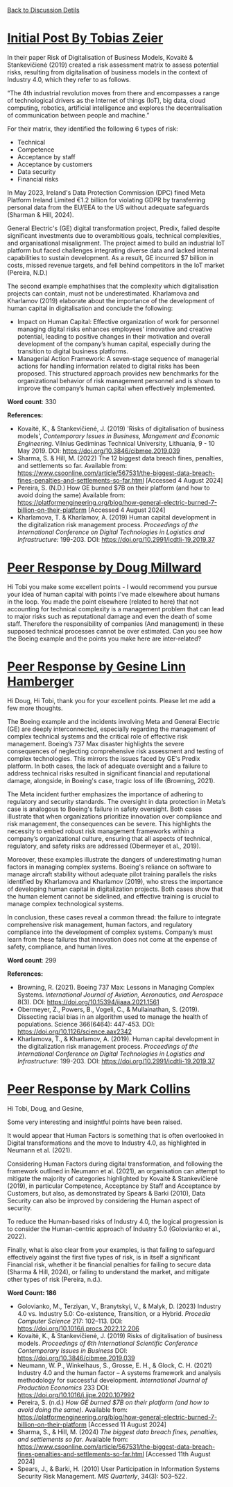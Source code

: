 [Back to Discussion Detils](../ColabDiscus1.md)
# [Initial Post By Tobias Zeier](https://www.my-course.co.uk/mod/forum/discuss.php?d=245592#p450223)
In their paper Risk of Digitalisation of Business Models, Kovaitė & Stankevičienė (2019) created a risk assessment matrix to assess potential risks, resulting from digitalisation of business models in the context of Industry 4.0, which they refer to as follows.

“The 4th industrial revolution moves from there and encompasses a range of technological drivers as the Internet of things (IoT), big data, cloud computing, robotics, artificial intelligence and explores the decentralisation of communication between people and machine.”

For their matrix, they identified the following 6 types of risk:

- Technical
- Competence
- Acceptance by staff
- Acceptance by customers
- Data security
- Financial risks 

In May 2023, Ireland's Data Protection Commission (DPC) fined Meta Platform Ireland Limited €1.2 billion for violating GDPR by transferring personal data from the EU/EEA to the US without adequate safeguards (Sharman & Hill, 2024).

General Electric's (GE) digital transformation project, Predix, failed despite significant investments due to overambitious goals, technical complexities, and organisational misalignment. The project aimed to build an industrial IoT platform but faced challenges integrating diverse data and lacked internal capabilities to sustain development. As a result, GE incurred $7 billion in costs, missed revenue targets, and fell behind competitors in the IoT market (Pereira, N.D.)

The second example emphathises that the complexity which digitalisation projects can contain, must not be underestimated. Kharlamova and Kharlamov (2019) elaborate about the importance of the development of human capital in digitalisation and conclude the following:

- Impact on Human Capital: Effective organization of work for personnel managing digital risks enhances employees' innovative and creative potential, leading to positive changes in their motivation and overall development of the company’s human capital, especially during the transition to digital business platforms.
- Managerial Action Framework: A seven-stage sequence of managerial actions for handling information related to digital risks has been proposed. This structured approach provides new benchmarks for the organizational behavior of risk management personnel and is shown to improve the company’s human capital when effectively implemented.
 
**Word count**: 330

**References:**

- Kovaitė, K., & Stankevičienė, J. (2019) 'Risks of digitalisation of business models', *Contemporary Issues in Business, Mangement and Economic Engineering*. Vilnius Gediminas Technical University, Lithuania, 9 - 10 May 2019. DOI: https://doi.org/10.3846/cibmee.2019.039
- Sharma, S. & Hill, M. (2022) The 12 biggest data breach fines, penalties, and settlements so far. Available from: https://www.csoonline.com/article/567531/the-biggest-data-breach-fines-penalties-and-settlements-so-far.html [Accessed 4 August 2024]
- Pereira, S. (N.D.) How GE burned $7B on their platform (and how to avoid doing the same) Available from: https://platformengineering.org/blog/how-general-electric-burned-7-billion-on-their-platform [Accessed 4 August 2024]
- Kharlamova, T. & Kharlamov, A. (2019) Human capital development in the digitalization risk management process. *Proceedings of the International Conference on Digital Technologies in Logistics and Infrastructure:* 199-203. DOI: https://doi.org/10.2991/icdtli-19.2019.37

# [Peer Response by Doug Millward](https://www.my-course.co.uk/mod/forum/discuss.php?d=245592#p451902)
Hi Tobi
you make some excellent points - I would recommend you pursue your idea of human capital with points I've made elsewhere about humans in the loop. You made the point elsewhere (related to here) that not accounting for technical complexity is a management problem that can lead to major risks such as reputational damage and even the death of some staff. Therefore the responsibility of companies (And management) in these supposed technical processes cannot be over estimated.
Can you see how the Boeing example and the points you make here are inter-related?

# [Peer Response by Gesine Linn Hamberger](https://www.my-course.co.uk/mod/forum/discuss.php?d=245592#p451902)
Hi Doug, Hi Tobi, thank you for your excellent points. Please let me add a few more thoughts.

The Boeing example and the incidents involving Meta and General Electric (GE) are deeply interconnected, especially regarding the management of complex technical systems and the critical role of effective risk management. Boeing’s 737 Max disaster highlights the severe consequences of neglecting comprehensive risk assessment and testing of complex technologies. This mirrors the issues faced by GE's Predix platform. In both cases, the lack of adequate oversight and a failure to address technical risks resulted in significant financial and reputational damage, alongside, in Boeing's case, tragic loss of life (Browning, 2021).

The Meta incident further emphasizes the importance of adhering to regulatory and security standards. The oversight in data protection in Meta’s case is analogous to Boeing's failure in safety oversight. Both cases illustrate that when organizations prioritize innovation over compliance and risk management, the consequences can be severe. This highlights the necessity to embed robust risk management frameworks within a company’s organizational culture, ensuring that all aspects of technical, regulatory, and safety risks are addressed (Obermeyer et al., 2019).

Moreover, these examples illustrate the dangers of underestimating human factors in managing complex systems. Boeing's reliance on software to manage aircraft stability without adequate pilot training parallels the risks identified by Kharlamova and Kharlamov (2019), who stress the importance of developing human capital in digitalization projects. Both cases show that the human element cannot be sidelined, and effective training is crucial to manage complex technological systems.

In conclusion, these cases reveal a common thread: the failure to integrate comprehensive risk management, human factors, and regulatory compliance into the development of complex systems. Company’s must learn from these failures that innovation does not come at the expense of safety, compliance, and human lives.

**Word count**: 299

**References:**

- Browning, R. (2021). Boeing 737 Max: Lessons in Managing Complex Systems. *International Journal of Aviation, Aeronautics, and Aerospace* 8(3). DOI: https://doi.org/10.15394/ijaaa.2021.1561
- Obermeyer, Z., Powers, B., Vogeli, C., & Mullainathan, S. (2019). Dissecting racial bias in an algorithm used to manage the health of populations. Science 366(6464): 447-453. DOI: https://doi.org/10.1126/science.aax2342
- Kharlamova, T., & Kharlamov, A. (2019). Human capital development in the digitalization risk management process. *Proceedings of the International Conference on Digital Technologies in Logistics and Infrastructure*: 199-203. DOI: https://doi.org/10.2991/icdtli-19.2019.37

# [Peer Response by Mark Collins](https://www.my-course.co.uk/mod/forum/discuss.php?d=245592#p453036)
Hi Tobi, Doug, and Gesine,

Some very interesting and insightful points have been raised.

It would appear that Human Factors is something that is often overlooked in Digital transformations and the move to Industry 4.0, as highlighted in Neumann et al. (2021).
 
Considering Human Factors during digital transformation, and following the framework outlined in Neumann et al. (2021), an organisation can attempt to mitigate the majority of categories highlighted by Kovaitė & Stankevičienė (2019), in particular Competence, Acceptance by Staff and Acceptance by Customers, but also, as demonstrated by Spears & Barki (2010), Data Security can also be improved by considering the Human aspect of security.

To reduce the Human-based risks of Industry 4.0, the logical progression is to consider the Human-centric approach of Industry 5.0 (Golovianko et al., 2022).

Finally, what is also clear from your examples, is that failing to safeguard effectively against the first five types of risk, is in itself a significant Financial risk, whether it be financial penalties for failing to secure data (Sharma & Hill, 2024), or failing to understand the market, and mitigate other types of risk (Pereira, n.d.).

**Word Count: 186**

- Golovianko, M., Terziyan, V., Branytskyi, V., & Malyk, D. (2023) Industry 4.0 vs. Industry 5.0: Co-existence, Transition, or a Hybrid. *Procedia Computer Science* 217: 102–113. DOI: https://doi.org/10.1016/j.procs.2022.12.206
- Kovaitė, K., & Stankevičienė, J. (2019) Risks of digitalisation of business models. *Proceedings of 6th International Scientific Conference Contemporary Issues in Business* DOI: https://doi.org/10.3846/cibmee.2019.039
- Neumann, W. P., Winkelhaus, S., Grosse, E. H., & Glock, C. H. (2021) Industry 4.0 and the human factor – A systems framework and analysis methodology for successful development. *International Journal of Production Economics* 233 DOI: https://doi.org/10.1016/j.ijpe.2020.107992
- Pereira, S. (n.d.) *How GE burned $7B on their platform (and how to avoid doing the same)*. Available from: https://platformengineering.org/blog/how-general-electric-burned-7-billion-on-their-platform [Accessed 11 August 2024]
- Sharma, S., & Hill, M. (2024) *The biggest data breach fines, penalties, and settlements so far*. Available from: https://www.csoonline.com/article/567531/the-biggest-data-breach-fines-penalties-and-settlements-so-far.html [Accessed 11th August 2024]
- Spears, J., & Barki, H. (2010) User Participation in Information Systems Security Risk Management. *MIS Quarterly*, 34(3): 503–522.
